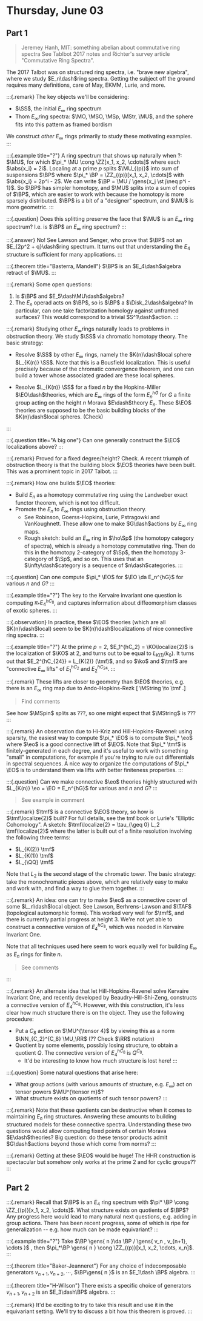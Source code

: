 # Thursday, June 03

## Part 1

> Jeremey Hanh, MIT: something abelian about commutative ring spectra
> See Tablbot 2017 notes and Richter's survey article "Commutative Ring Spectra".

The 2017 Talbot was on structured ring spectra, i.e. "brave new algebra", where we study $E_n\dash$ring spectra.
Getting the subject off the ground requires many definitions, care of May, EKMM, Lurie, and more.


:::{.remark}
The key objects we'll be considering:

- $\SS$, the initial $E_\infty$ ring spectrum
- Thom $E_\infty$ring spectra: $\MO, \MSO, \MSp, \MStr, \MU$, and the sphere fits into this pattern as framed bordism

We construct *other* $E_\infty$ rings primarily to study these motivating examples.
:::

:::{.example title="?"}
A ring spectrum that shows up naturally when ?:
 $\MU$, for which $\pi_* \MU \cong \ZZ[x_1, x_2, \cdots]$ where each $\abs{x_i} = 2i$.
Localing at a prime $p$ splits $\MU_{(p)}$ into  sum of suspensions $\BP$ where $\pi_* \BP = \ZZ_{(p)}[x_1, x_2, \cdots]$ with $\abs{x_i} = 2p^i - 2$.
We can write $\BP = \MU / \gens{x_j \st j\neq p^i - 1}$.
So $\BP$ has simpler homotopy, and $\MU$ splits into a sum of copies of $\BP$, which are easier to work with because the homotopy is more sparsely distributed.
$\BP$ is a bit of a "designer" spectrum, and $\MU$ is more geometric.
:::


:::{.question}
Does this splitting preserve the face that $\MU$ is an $E_\infty$ ring spectrum?
I.e. is $\BP$ an $E_\infty$ ring spectrum?
:::


:::{.answer}
No! See Lawson and Senger, who prove that $\BP$ not an $E_{2p^2 + q}\dash$ring spectrum.
It turns out that understanding the $E_4$ structure is sufficient for many applications.
:::


:::{.theorem title="Basterra, Mandell"}
$\BP$ is an $E_4\dash$algebra retract of $\MU$.
:::

:::{.remark}
Some open questions:

1. Is $\BP$ and $E_5\dash\MU\dash$algebra?
2. The $E_n$ operad acts on $\BP$, so is $\BP$ a $\Disk_2\dash$algebra?
  In particular, can one take factorization homology against unframed surfaces?
  This would correspond to a trivial $S^1\dash$action.
:::


:::{.remark}
Studying other $E_\infty$rings naturally leads to problems in obstruction theory.
We study $\SS$ via chromatic homotopy theory.
The basic strategy:

- Resolve $\SS$ by other $E_\infty$ rings, namely the $K(n)\dash$local sphere $L_{K(n)} \SS$.
  Note that this is a Bousfield localization.
  This is useful precisely because of the chromatic convergence theorem, and one can build a tower whose associated graded are these local spheres.

- Resolve $L_{K(n)} \SS$ for a fixed $n$ by the Hopkins-Miller $\EO\dash$theories, which are $E_\infty$ rings of the form $E_n^{hG}$ for $G$ a finite group acting on the height $n$ Morava $E\dash$theory $E_n$.
  These $\EO$ theories are supposed to be the basic building blocks of the $K(n)\dash$local spheres.
  (Check)

:::


:::{.question title="A big one"}
Can one generally construct the $\EO$ localizations above?
:::


:::{.remark}
Proved for a fixed degree/height? Check.
A recent triumph of obstruction theory is that the building block $\EO$ theories have been built.
This was a prominent topic in 2017 Talbot.
:::


:::{.remark}
How one builds $\EO$ theories:

- Build $E_n$ as a homotopy commutative ring using the Landweber exact functor theorem, which is not too difficult.
- Promote the $E_n$ to $E_\infty$ rings using obstruction theory.
  - See Robinson, Goerss-Hopkins, Lurie, Pstragowki and VanKoughnett.
  These allow one to make $G\dash$actions by $E_\infty$ ring maps.
  - Rough sketch: build an $E_\infty$ ring in $\ho\Sp$ (the homotopy category of spectra), which is already a homotopy commutative ring.
    Then do this in the homotopy 2-category of $\Sp$, then the homotopy 3-category of $\Sp$, and so on.
    This uses that an $\infty\dash$category is a sequence of $n\dash$categories.
:::


:::{.question}
Can one compute $\pi_* \EO$ for $\EO \da E_n^{hG}$ for various $n$ and $G$?
:::

:::{.example title="?"}
The key to the Kervaire invariant one question is computing $\pi_* E_4 ^{hC_8}$, and captures information about diffeomorphism classes of exotic spheres.
:::


:::{.observation}
In practice, these $\EO$ theories (which are all $K(n)\dash$local) seem to be $K(n)\dash$localizations of nice connective ring spectra.
:::


:::{.example title="?"}
At the prime $p=2$, $E_1^{hC_2} = \KO\localize{2}$ is the localization of $\KO$ at 2, and turns out to be equal to $L_{K(1)}(k_0)$.
It turns out that $E_2^{hC_{24}} = L_{K(2)} (\tmf)$, and so $\ko$ and $\tmf$ are "connective $E_\infty$ lifts" of $E_1^{hC_2}$ and $E_2^{hC_{24}}$.
:::


:::{.remark}
These lifts are closer to geometry than $\EO$ theories, e.g. there is an $E_\infty$ ring map due to Ando-Hopkins-Rezk
\[
\MString \to \tmf
.\]

> Find comments

See how $\MSpin$ splits as ???, so one might expect that $\MString$ is ???
:::


:::{.remark}
An observation due to Hi-Kriz and Hill-Hopkins-Ravenel: using sparsity, the easiest way to compute $\pi_* \EO$ is to compute $\pi_* \eo$ where $\eo$ is a good connective lift of $\EO$.
Note that $\pi_* \tmf$ is finitely-generated in each degree, and it's useful to work with something "small" in computations, for example if you're trying to rule out differentials in spectral sequences.
A nice way to organize the computations of $\pi_* \EO$ is to understand them via lifts with better finiteness properties.
:::


:::{.question}
Can we make connective $\eo$ theories highly structured with $L_{K(n)} \eo = \EO = E_n^{hG}$ for various and $n$ and $G$?
:::

> See example in comment


:::{.remark}
$\tmf$ is a connective $\EO$ theory, so how is $\tmf\localize{2}$ built?
For full details, see the tmf book or Lurie's "Elliptic Cohomology".
A sketch: $\tmf\localize{2} = \tau_{\geq 0} L_2 \tmf\localize{2}$ where the latter is built out of a finite resolution involving the following three terms:

- $L_{K(2)} \tmf$
- $L_{K(1)} \tmf$
- $L_{\QQ} \tmf$

Note that $L_2$ is the second stage of the chromatic tower.
The basic strategy: take the monochromatic pieces above, which are relatively easy to make and work with, and find a way to glue them together.
:::


:::{.remark}
An idea: one can try to make $\eo$ as a connective cover of some $L_n\dash$local object.
See Lawson, Berhrens-Lawson and $\TAF$ (topological automorphic forms).
This worked very well for $\tmf$, and there is currently partial progress at height 3.
We're not yet able to construct a connective  version of $E_4^{hC_8}$, which was needed in Kervaire Invariant One.

Note that all techniques used here seem to work equally well for building $E_\infty$ as $E_n$ rings for finite $n$.

> See comments

:::

:::{.remark}
An alternate idea that let Hill-Hopkins-Ravenel solve Kervaire Invariant One, and recently developed by Beaudry-Hill-Shi-Zeng, constructs a connective version of $E_4^{hC_8}$.
However, with this construction, it's less clear how much structure there is on the object.
They use the following procedure:

- Put a $C_8$ action on $\MU^{\tensor 4}$ by viewing this as a norm $\NN_{C_2}^{C_8} \MU_\RR$ (?? Check $\RR$ notation)
- Quotient by some elements, possibly losing structure, to obtain a quotient $Q$.
  The connective version of $E_4^{hC_8}$ is $Q^{C_8}$.
  - It'd be interesting to know how much structure is lost here!
:::

:::{.question}
Some natural questions that arise here:

- What group actions (with various amounts of structure, e.g. $E_\infty$) act on tensor powers $\MU^{\tensor m}$?
- What structure exists on quotients of such tensor powers?
:::

:::{.remark}
Note that these quotients can be destructive when it comes to maintaining $E_n$ ring structures.
Answering these amounts to building structured models for these connective spectra.
Understanding these two questions would allow computing fixed points of certain Morava $E\dash$theories?
Big question: do these tensor products admit $G\dash$actions beyond those which come from norms?
:::

:::{.remark}
Getting at these $\EO$ would be huge!
The HHR construction is spectacular but somehow only works at the prime $2$ and for cyclic groups??
:::

## Part 2


:::{.remark}
Recall that $\BP$ is an $E_4$ ring spectrum with $\pi* \BP \cong \ZZ_{(p)}[x_1, x_2, \cdots]$.
What structure exists on quotients of $\BP$?
Any progress here would lead to many natural next questions, e.g. adding in group actions.
There has been recent progress, some of which is ripe for generalization -- e.g. how much can be made equivariant?
:::


:::{.example title="?"}
Take $\BP \gens{ n }\da \BP / \gens{ v_n , v_{n+1}, \cdots }$  , then $\pi_*\BP \gens{ n } \cong \ZZ_{(p)}[x_1, x_2, \cdots, x_n]$. 
:::


:::{.theorem title="Baker-Jeanneret"}
For any choice of indecomposable generators $v_{n+1}, v_{n+2}, \cdots$, $\BP\gens{ n }$ is an $E_1\dash \BP$ algebra. 
:::


:::{.theorem title="H-Wilson"}
There exists a specific choice of generators $v_{n+1}, v_{n+2}$ is an $E_3\dash\BP$ algebra.
:::

:::{.remark}
It'd be exciting to try to take this result and use it in the equivariant setting.
We'll try to discuss a bit how this theorem is proved.
:::









